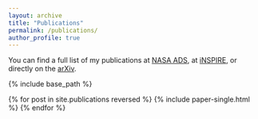```yaml
---
layout: archive
title: "Publications"
permalink: /publications/
author_profile: true
---
```


You can find a full list of my publications at [NASA ADS](https://ui.adsabs.harvard.edu/search/q=%20author%3A%22nadathur%2C%20seshadri%22&sort=date%20desc%2C%20bibcode%20desc&p_=0), at [iNSPIRE](https://inspirehep.net/authors/1062279?ui-citation-summary=true), or directly on the [arXiv](https://arxiv.org/a/nadathur_s_1.html).

{% include base_path %}

<!-- {% assign num = site.publications.size %}
{% assign rev_pubs = site.publications reversed %}

{% for i in (1..num) reversed %}
  {{ i }}
{% endfor %} -->

{% for post in site.publications reversed %}
  {% include paper-single.html %}
{% endfor %}

